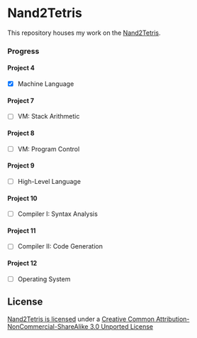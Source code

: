 # Nand2Tetris

This repository houses my work on the [Nand2Tetris](https://nand2tetris.org).

### Progress

#### Project 4
- [x] Machine Language

#### Project 7
- [ ] VM: Stack Arithmetic

#### Project 8
- [ ] VM: Program Control

#### Project 9
- [ ] High-Level Language

#### Project 10
- [ ] Compiler I: Syntax Analysis

#### Project 11
- [ ] Compiler II: Code Generation

#### Project 12
- [ ] Operating System

## License
[Nand2Tetris is licensed](http://www.nan2tetris.org/terms.php) under a [Creative Common Attribution-NonCommercial-ShareAlike 3.0 Unported License](https://creativecommons.org/licenses/by-nc-sa/3.0/)

